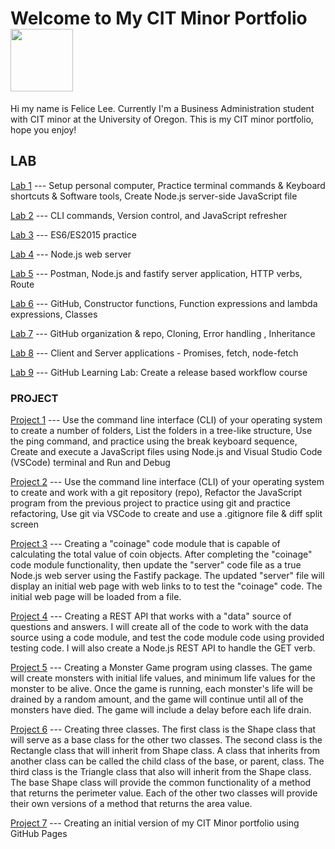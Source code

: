 # Welcome to My CIT Minor Portfolio <img src="https://user-images.githubusercontent.com/105137247/171943133-4aaa475e-db9c-4c4f-ae8b-1334bd8509a5.png" width="100">
Hi my name is Felice Lee. Currently I'm a Business Administration student with CIT minor at the University of Oregon. This is my CIT minor portfolio, hope you enjoy!

## LAB

[Lab 1](https://felice168.github.io/cit281-lab1/) --- Setup personal computer, Practice terminal commands & Keyboard shortcuts & Software tools, Create Node.js server-side JavaScript file 

[Lab 2](https://felice168.github.io/cit281-lab2/) --- CLI commands, Version control, and JavaScript refresher

[Lab 3](https://felice168.github.io/cit281-lab3/) --- ES6/ES2015 practice

[Lab 4](https://felice168.github.io/cit281-lab4/) --- Node.js web server

[Lab 5](https://felice168.github.io/cit281-lab5/) --- Postman, Node.js and fastify server application, HTTP verbs, Route

[Lab 6](https://felice168.github.io/cit281-lab6/) --- GitHub, Constructor functions, Function expressions and lambda expressions, Classes

[Lab 7](https://felice168.github.io/cit281-lab7/) --- GitHub organization & repo, Cloning, Error handling , Inheritance 

[Lab 8](https://felice168.github.io/cit281-lab8/) --- Client and Server applications - Promises, fetch, node-fetch

[Lab 9](https://felice168.github.io/cit281-lab9/) --- GitHub Learning Lab: Create a release based workflow course



### PROJECT

[Project 1](https://felice168.github.io/cit281-p1/) --- Use the command line interface (CLI) of your operating system to create a number of folders, List the folders in a tree-like structure, Use the ping command, and practice using the break keyboard sequence, Create and execute a JavaScript files using Node.js and Visual Studio Code (VSCode) terminal and Run and Debug

[Project 2](https://felice168.github.io/cit281-p2/) --- Use the command line interface (CLI) of your operating system to create and work with a git repository (repo), Refactor the JavaScript program from the previous project to practice using git and practice refactoring, Use git via VSCode
to create and use a .gitignore file & diff split screen

[Project 3](https://felice168.github.io/cit281-p3/) --- Creating a "coinage" code module that is capable of calculating the total value of coin objects. After completing the "coinage" code module functionality, then update the "server" code file as a true Node.js web server using the Fastify package. The updated "server" file will display an initial web page with web links to to test the "coinage" code. The initial web page will be loaded from a file.

[Project 4](https://felice168.github.io/cit281-p4/) --- Creating a REST API that works with a "data" source of questions and answers. I will create all of the code to work with the data source using a code module, and test the code module code using provided testing code. I will also create a Node.js REST API to handle the GET verb. 

[Project 5](https://felice168.github.io/cit281-p5/) --- Creating a Monster Game program using classes. The game will create monsters with initial life values, and minimum life values for the monster to be alive. Once the game is running, each monster's life will be drained by a random amount, and the game will continue until all of the monsters have died. The game will include a delay before each life drain.

[Project 6](https://felice168.github.io/cit281-p6/) --- Creating three classes. The first class is the Shape class that will serve as a base class for the other two classes. The second class is the Rectangle class that will inherit from Shape class. A class that inherits from another class can be called the child class of the base, or parent, class. The third class is the Triangle class that also will inherit from the Shape class. The base Shape class will provide the common functionality of a method that returns the perimeter value. Each of the other two classes will provide their own versions of a method that returns the area value. 

[Project 7](https://felice168.github.io/cit281-p7/) --- Creating an initial version of my CIT Minor portfolio using GitHub Pages
